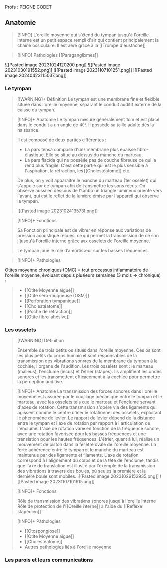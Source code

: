 Profs : PEIGNE CODET

## Anatomie

>[!INFO] 
>L'oreille moyenne qui s'étend du tympan jusqu'à l'oreille interne est un petit espace rempli d'air qui contient principalement la chaine ossiculaire. Il est aéré grâce à la [[Trompe d'eustache]]

>[!INFO] Pathologies
>[[Paragangliomes]]
> 
![[Pasted image 20231024120200.png]]
![[Pasted image 20231030191552.png]]
![[Pasted image 20231107101251.png]]
![[Pasted image 20240423115037.png]]


### Le tympan

>[!WARNING]+ Définition
>Le tympan est une membrane fine et flexible située dans l'oreille moyenne, séparant le conduit auditif externe de la caisse du tympan.



>[!INFO]+ Anatomie
>Le tympan mesure généralement 1cm et est placé dans le conduit a un angle de 40°. Il possède sa taille adulte dès la naissance.
>
>Il est composé de deux parties différentes :
>- La pars tensa composé d'une membrane plus épaisse fibro-élastique. Elle se situe au dessus du manche du marteau.
>- La pars flacida qui ne possède pas de couche fibreuse ce qui la rend plus fragile. C'est cette partie qui est le plus sensible à l'aspiration, la réfraction, les [[Cholestéatome]] etc.
>  
>  De plus, on y voit apparaitre le manche du marteau (1er osselet) qui s'appuie sur ce tympan afin de transmettre les sons reçus.
>  On observe aussi en dessous de l'Umbo un triangle lumineux orienté vers l'avant, qui est le reflet de la lumière émise par l'appareil qui observe le tympan.
>  
>  ![[Pasted image 20231024135731.png]]

>[!INFO]+ Fonctions
>
>Sa Fonction principale est de vibrer en réponse aux variations de pression acoustique reçues, ce qui permet la transmission de ce son j'jusqu'à l'oreille interne grâce aux osselets de l'oreille moyenne.
>
>Le tympan joue le rôle d’amortisseur sur les basses fréquences.

>[!INFO]+ Pathologies
>
Otites moyenne chroniques (OMC) = tout processus inflammatoire de l’oreille moyenne, évoluant depuis plusieurs semaines (3 mois -> chronique) :
> - [[Otite Moyenne aïgue]]
> - [[Otite séro-muqueuse (OSM)]]
>  - [[Perforation tympanique]]
>  - [[Cholestéatome]]
>  - [[Poche de rétraction]]
> - [[Otite fibro-ahésive]] 

### Les osselets

>[!WARNING] Définition
>
>Ensemble de trois petits os situés dans l'oreille moyenne. Ces os sont les plus petits du corps humain et sont responsables de la transmission des vibrations sonores de la membrane du tympan à la cochlée, l'organe de l'audition. Les trois osselets sont : le marteau (malleus), l'enclume (incus) et l'étrier (stapes). Ils amplifient les ondes sonores et les transmettent efficacement à la cochlée pour permettre la perception auditive.

>[!INFO]+ Anatomie
>La transmission des forces sonores dans l'oreille moyenne est assurée par le couplage mécanique entre le tympan et le marteau, avec les osselets tels que le marteau et l'enclume servant d'axes de rotation. Cette transmission s'opère via des ligaments qui agissent comme le centre d'inertie rotationnel des osselets, exploitant le phénomène de levier.
> Le rapport de levier dépend de la distance entre le tympan et l'axe de rotation par rapport à l'articulation de l'enclume. L'axe de rotation varie en fonction de la fréquence sonore, avec une rotation favorisée pour les basses fréquences et une translation pour les hautes fréquences. L'étrier, quant à lui, réalise un mouvement de piston dans la fenêtre ovale de l'oreille moyenne. La forte adhérence entre le tympan et le manche du marteau est maintenue par des ligaments et filaments. L'axe de rotation correspond à l'alignement du corps et de la tête de l'enclume, tandis que l'axe de translation est illustré par l'exemple de la transmission des vibrations à travers des boules, où seules la première et la dernière boule sont mobiles.
>![[Pasted image 20231029152935.png]]
>![[Pasted image 20231107101615.png]]

>[!INFO]+ Fonctions
>
>Rôle de transmission des vibrations sonores jusqu'à l'oreille interne
>Rôle de protection de l'[[Oreille interne]] à l'aide du [[Réflexe stapédien]]

>[!INFO]+ Pathologies
>
>- [[Otospongiose]]
>- [[Otite Moyenne aïgue]]
>- [[Cholestéatome]]
>- Autres pathologies liés à l'oreille moyenne

### Les parois et leurs communications










